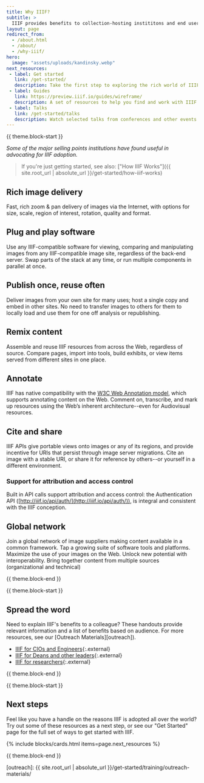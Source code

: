 ```yaml
---
title: Why IIIF?
subtitle: >
  IIIF provides benefits to collection-hosting instititons and end users alike.
layout: page
redirect_from:
  - /about.html
  - /about/
  - /why-iiif/
hero:
  image: "assets/uploads/kandinsky.webp"
next_resources:
 - label: Get started
   link: /get-started/
   description: Take the first step to exploring the rich world of IIIF-enabled materials.
 - label: Guides
   link: https://preview.iiif.io/guides/wireframe/
   description: A set of resources to help you find and work with IIIF materials, built by members of the IIIF community.
 - label: Talks
   link: /get-started/talks
   description: Watch selected talks from conferences and other events to learn more about IIIF directly from the community.
---
```


{{ theme.block-start }}

*Some of the major selling points institutions have found useful in advocating for IIIF adoption.*

> If you're just getting started, see also: ["How IIIF Works"]({{ site.root_url | absolute_url }}/get-started/how-iiif-works)

## Rich image delivery

Fast, rich zoom & pan delivery of images via the Internet, with options for size, scale, region of interest, rotation, quality and format.


## Plug and play software

Use any IIIF-compatible software for viewing, comparing and manipulating images from any IIIF-compatible image site, regardless of the back-end server. Swap parts of the stack at any time, or run multiple components in parallel at once.


## Publish once, reuse often

Deliver images from your own site for many uses; host a single copy and embed in other sites. No need to transfer images to others for them to locally load and use them for one off analysis or republishing.


## Remix content

Assemble and reuse IIIF resources from across the Web, regardless of source. Compare pages, import into tools, build exhibits, or view items served from different sites in one place.


## Annotate

IIIF has native compatibility with the [W3C Web Annotation model][wadm], which supports annotating content on the Web. Comment on, transcribe, and mark up resources using the Web’s inherent architecture--even for Audiovisual resources.


## Cite and share

IIIF APIs give portable views onto images or any of its regions, and provide incentive for URIs that persist through image server migrations. Cite an image with a stable URI, or share it for reference by others--or yourself in a different environment.


### Support for attribution and access control

Built in API calls support attribution and access control: the Authentication API ([http://iiif.io/api/auth/](http://iiif.io/api/auth/)), is integral and consistent with the IIIF conception.


## Global network

Join a global network of image suppliers making content available in a common framework. Tap a growing suite of software tools and platforms. Maximize the use of your images on the Web. Unlock new potential with interoperability. Bring together content from multiple sources (organizational and technical)

{{ theme.block-end }}

{{ theme.block-start }}

## Spread the word

Need to explain IIIF's benefits to a colleague? These handouts provide relevant information and a list of benefits based on audience. For more resources, see our [Outreach Materials][outreach]).

- [IIIF for CIOs and Engineers](https://docs.google.com/document/d/1RJbJ8MdNWC_6Y1fyCvvtAzZfQIhHNDiFrpS2XA5TdGs/edit?usp=sharing){:.external}
- [IIIF for Deans and other leaders](https://docs.google.com/document/d/1G62fUv1V6iUhskMDNgZlcyXVoIk4O9_FIOrL4kjlxXM/edit?usp=sharing){:.external}
- [IIIF for researchers](https://docs.google.com/document/d/1GWfh0F6HlzJtII9JxyED2CQ4eH9qwtGdO9yhMHxqvjs/edit?usp=sharing){:.external}

{{ theme.block-end }}

{{ theme.block-start }}

## Next steps

Feel like you have a handle on the reasons IIIF is adopted all over the world? Try out some of these resources as a next step, or see our "Get Started" page for the full set of ways to get started with IIIF.

{% include blocks/cards.html items=page.next_resources %}

{{ theme.block-end }}


[wadm]: https://www.w3.org/TR/2017/REC-annotation-model-20170223/
[awesome]: https://github.com/IIIF/awesome-iiif
[outreach]: {{ site.root_url | absolute_url }}/get-started/training/outreach-materials/
